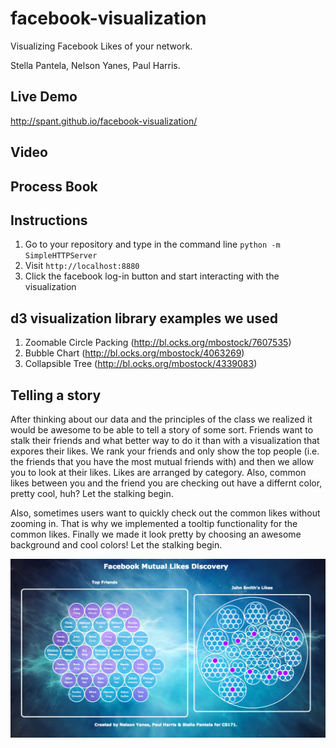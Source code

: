 facebook-visualization
======================
Visualizing Facebook Likes of your network.

Stella Pantela, Nelson Yanes, Paul Harris.

## Live Demo
http://spant.github.io/facebook-visualization/

## Video

## Process Book

## Instructions 
1. Go to your repository and type in the command line `python -m SimpleHTTPServer`
2. Visit `http://localhost:8880`
3. Click the facebook log-in button and start interacting with the visualization

## d3 visualization library examples we used

1. Zoomable Circle Packing (http://bl.ocks.org/mbostock/7607535)
2. Bubble Chart (http://bl.ocks.org/mbostock/4063269)
3. Collapsible Tree (http://bl.ocks.org/mbostock/4339083)

## Telling a story

After thinking about our data and the principles of the class we realized it would be awesome to be able to tell a story of some sort. Friends want to stalk their friends and what better way to do it than with a visualization that expores their likes. We rank your friends and only show the top people (i.e. the friends that you have the most mutual friends with) and then we allow you to look at their likes. Likes are arranged by category. Also, common likes between you and the friend you are checking out have a differnt color, pretty cool, huh? Let the stalking begin.

Also, sometimes users want to quickly check out the common likes without zooming in. That is why we implemented a tooltip functionality for the common likes. Finally we made it look pretty by choosing an awesome background and cool colors! Let the stalking begin.

<img src="img/final.png" style="display: block; margin-left:auto; margin-right:auto;"/>











